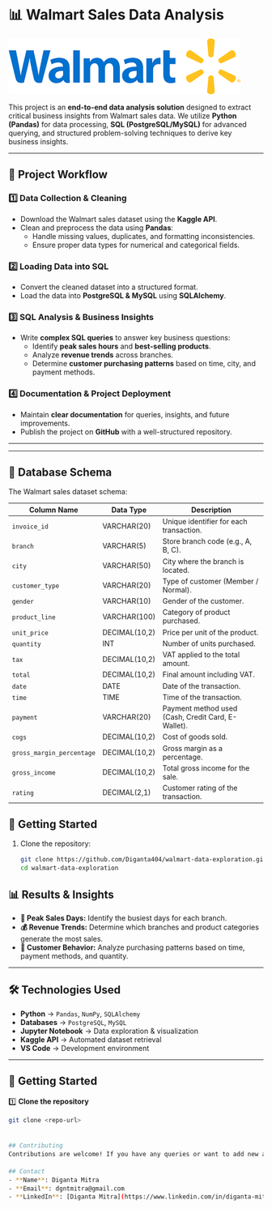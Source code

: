 # 📊 Walmart Sales Data Analysis

![Project Banner](https://github.com/Diganta404/walmart-data-exploration/blob/main/home.png)

This project is an **end-to-end data analysis solution** designed to extract critical business insights from Walmart sales data. We utilize **Python (Pandas)** for data processing, **SQL (PostgreSQL/MySQL)** for advanced querying, and structured problem-solving techniques to derive key business insights. 

---

## 🚀 Project Workflow

### **1️⃣ Data Collection & Cleaning**
- Download the Walmart sales dataset using the **Kaggle API**.
- Clean and preprocess the data using **Pandas**:
  - Handle missing values, duplicates, and formatting inconsistencies.
  - Ensure proper data types for numerical and categorical fields.

### **2️⃣ Loading Data into SQL**
- Convert the cleaned dataset into a structured format.
- Load the data into **PostgreSQL & MySQL** using **SQLAlchemy**.

### **3️⃣ SQL Analysis & Business Insights**
- Write **complex SQL queries** to answer key business questions:
  - Identify **peak sales hours** and **best-selling products**.
  - Analyze **revenue trends** across branches.
  - Determine **customer purchasing patterns** based on time, city, and payment methods.

### **4️⃣ Documentation & Project Deployment**
- Maintain **clear documentation** for queries, insights, and future improvements.
- Publish the project on **GitHub** with a well-structured repository.

---

---

## 🏬 Database Schema

The Walmart sales dataset schema:

| Column Name     | Data Type    | Description                                      |
|----------------|-------------|--------------------------------------------------|
| `invoice_id`   | VARCHAR(20)  | Unique identifier for each transaction.         |
| `branch`       | VARCHAR(5)   | Store branch code (e.g., A, B, C).              |
| `city`         | VARCHAR(50)  | City where the branch is located.               |
| `customer_type`| VARCHAR(20)  | Type of customer (Member / Normal).             |
| `gender`       | VARCHAR(10)  | Gender of the customer.                         |
| `product_line` | VARCHAR(100) | Category of product purchased.                  |
| `unit_price`   | DECIMAL(10,2)| Price per unit of the product.                  |
| `quantity`     | INT          | Number of units purchased.                      |
| `tax`          | DECIMAL(10,2)| VAT applied to the total amount.                |
| `total`        | DECIMAL(10,2)| Final amount including VAT.                     |
| `date`         | DATE         | Date of the transaction.                        |
| `time`         | TIME         | Time of the transaction.                        |
| `payment`      | VARCHAR(20)  | Payment method used (Cash, Credit Card, E-Wallet). |
| `cogs`         | DECIMAL(10,2)| Cost of goods sold.                             |
| `gross_margin_percentage` | DECIMAL(10,2) | Gross margin as a percentage. |
| `gross_income` | DECIMAL(10,2)| Total gross income for the sale.                |
| `rating`       | DECIMAL(2,1) | Customer rating of the transaction.             |

## 🚀 Getting Started

1. Clone the repository:
   ```bash
   git clone https://github.com/Diganta404/walmart-data-exploration.git
   cd walmart-data-exploration


## 📊 Results & Insights

- **📅 Peak Sales Days:** Identify the busiest days for each branch.
- **💰 Revenue Trends:** Determine which branches and product categories generate the most sales.
- **🛒 Customer Behavior:** Analyze purchasing patterns based on time, payment methods, and quantity.

---

## 🛠️ Technologies Used

- **Python** → `Pandas`, `NumPy`, `SQLAlchemy`
- **Databases** → `PostgreSQL`, `MySQL`
- **Jupyter Notebook** → Data exploration & visualization
- **Kaggle API** → Automated dataset retrieval
- **VS Code** → Development environment

---

## 🔧 Getting Started

1️⃣ **Clone the repository**  
```bash
git clone <repo-url>


## Contributing
Contributions are welcome! If you have any queries or want to add new analyses, feel free to open a pull request.

## Contact
- **Name**: Diganta Mitra
- **Email**: dgntmitra@gmail.com
- **LinkedIn**: [Diganta Mitra](https://www.linkedin.com/in/diganta-mitra-77b634264?utm_source=share&utm_campaign=share_via&utm_content=profile&utm_medium=ios_app)
